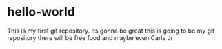 # hello-world
This is my first git repository. Its gonna be great
this is going to be my git repository there will be free food and 
maybe even Carls Jr
